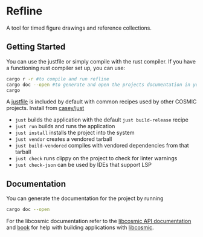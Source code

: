 # Refline

A tool for timed figure drawings and reference collections.

## Getting Started

You can use the justfile or simply compile with the rust compiler.
If you have a functioning rust compiler set up, you can use:
```bash
cargo r -r #to compile and run refline
cargo doc --open #to generate and open the projects documentation in your default pdf program
cargo 
```
A [justfile](./justfile) is included by default with common recipes used by other COSMIC projects. Install from [casey/just][just]

- `just` builds the application with the default `just build-release` recipe
- `just run` builds and runs the application
- `just install` installs the project into the system
- `just vendor` creates a vendored tarball
- `just build-vendored` compiles with vendored dependencies from that tarball
- `just check` runs clippy on the project to check for linter warnings
- `just check-json` can be used by IDEs that support LSP

## Documentation
You can generate the documentation for the project by running
```bash
cargo doc --open
```
For the libcosmic documentation refer to the [libcosmic API documentation][api-docs] and [book][book] for help with building applications with [libcosmic][libcosmic].

[api-docs]: https://pop-os.github.io/libcosmic/cosmic/
[book]: https://pop-os.github.io/libcosmic-book/
[libcosmic]: https://github.com/pop-os/libcosmic/
[just]: https://github.com/casey/just
